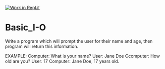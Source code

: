 [![Work in Repl.it](https://classroom.github.com/assets/work-in-replit-14baed9a392b3a25080506f3b7b6d57f295ec2978f6f33ec97e36a161684cbe9.svg)](https://classroom.github.com/online_ide?assignment_repo_id=4663290&assignment_repo_type=AssignmentRepo)
# Basic_I-O
Write a program which will prompt the user for their name and age, then program will return this information.

EXAMPLE:
Computer:   What is your name?
User:       Jane Doe
Ccomputer:  How old are you?
User:       17
Computer:   Jane Doe, 17 years old.
